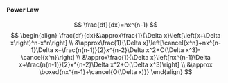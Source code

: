 #### Power Law
$$
\frac{df}{dx}=nx^{n-1}
$$
$$
\begin{align}
\frac{df}{dx}&\approx\frac{1}{\Delta x}\left[\left(x+\Delta x\right)^n-x^n\right]
\\
&\approx\frac{1}{\Delta x}\left[\cancel{x^n}+nx^{n-1}\Delta x+\frac{n(n-1)}{2}x^{n-2}\Delta x^2+O(\Delta x^3)-\cancel{x^n}\right]
\\
&\approx\frac{1}{\Delta x}\left[nx^{n-1}\Delta x+\frac{n(n-1)}{2}x^{n-2}\Delta x^2+O(\Delta x^3)\right]
\\
&\approx \boxed{nx^{n-1}+\cancel{O(\Delta x)}}
\end{align}
$$
